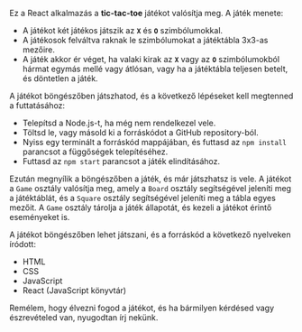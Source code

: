 Ez a React alkalmazás a **tic-tac-toe** játékot valósítja meg. A játék menete:

- A játékot két játékos játszik az **`X`** és **`O`** szimbólumokkal.
- A játékosok felváltva raknak le szimbólumokat a játéktábla 3x3-as mezőire.
- A játék akkor ér véget, ha valaki kirak az **`X`** vagy az **`O`** szimbólumokból hármat egymás mellé vagy átlósan, vagy ha a játéktábla teljesen betelt, és döntetlen a játék.

A játékot böngészőben játszhatod, és a következő lépéseket kell megtenned a futtatásához:

- Telepítsd a Node.js-t, ha még nem rendelkezel vele.
- Töltsd le, vagy másold ki a forráskódot a GitHub repository-ból.
- Nyiss egy terminált a forráskód mappájában, és futtasd az `npm install` parancsot a függőségek telepítéséhez.
- Futtasd az `npm start` parancsot a játék elindításához.

Ezután megnyílik a böngészőben a játék, és már játszhatsz is vele. A játékot a `Game` osztály valósítja meg, amely a `Board` osztály segítségével jeleníti meg a játéktáblát, és a `Square` osztály segítségével jeleníti meg a tábla egyes mezőit. A `Game` osztály tárolja a játék állapotát, és kezeli a játékot érintő eseményeket is.

A játékot böngészőben lehet játszani, és a forráskód a következő nyelveken íródott:

- HTML
- CSS
- JavaScript
- React (JavaScript könyvtár)

Remélem, hogy élvezni fogod a játékot, és ha bármilyen kérdésed vagy észrevételed van, nyugodtan írj nekünk.